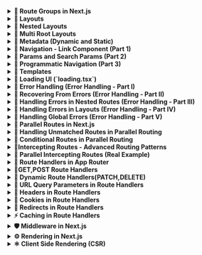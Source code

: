 <details>
<summary><strong>📁 Route Groups in Next.js</strong></summary>

## ✅ What are Route Groups?

Route Groups in Next.js help **organize your routes and files logically** without affecting the actual **URL structure** of your app. This feature is available in the App Router (from Next.js 13+).

---

## 🧠 Why Use Route Groups?

When building features like authentication (`register`, `login`, `forgot-password`), it's a good idea to group them under a logical folder like `auth`. But if you do this directly, it affects the URL like so:

```txt
/auth/register
/auth/login
/auth/forgot-password
```

However, if you want the URLs to be clean like this:

```txt
/register
/login
/forgot-password
```

...but still want to organize files under auth, you can use Route Groups.

```bash
app/
├── (auth)/
│   ├── register/
│   │   └── page.tsx
│   ├── login/
│   │   └── page.tsx
│   └── forgot-password/
│       └── page.tsx

```

✅ Note: Wrapping the folder name with parentheses (auth) tells Next.js to use it only for organization and not include it in the route path.

</details>

<details>
<summary><strong>📁 Layouts</strong></summary>

## ✅ What are Layouts?

A layout is a **UI that is shared between multiple pages in your application**, creating a consistent structure across the entire application.

---

## 🛠️ How to Create Layouts?

- Default export a React component from a `layout.js` or `layout.tsx` file.
- That component will take a `children` prop, which Next.js will populate with your page content.
- Next.js provides one root layout by default in `app/layout.tsx`.

```tsx
// Example layout.tsx
export default function Layout({ children }: { children: React.ReactNode }) {
  return (
    <div>
      <Header />
      <main>{children}</main>
      <Footer />
    </div>
  );
}
```

![How Layouts Work](./hello-world/public/png/Layouts/HowLayoutsWork.png)

</details>

<details>
<summary><strong>📁 Nested Layouts</strong></summary>

## ✅ What are Nested Layouts?

- Layouts can be nested.
- Eg: If you want a special layout for products details folder we can do that by adding a **layout.tsx/jsx** inside products details folder.
- NextJs app router supports nested layouts letting you customize different parts of your app exactly how you want to

![How Nested Layouts Work 1](./hello-world/public/png/Layouts/HowNestedLayoutWork.png)

![How Nested Layouts Work 2](./hello-world/public/png/Layouts/HowNestedLayoutWork2.png)

</details>

<details>
<summary><strong>📁 Multi Root Layouts</strong></summary>

## 🎯 Scenario

Imagine you're building an application with the following pages:

- `/revenue`
- `/customers`
- `/login`
- `/register`

You want:

- `Revenue` & `Customers` to use a **full layout** with a **Header** and **Footer**.
- `Login` & `Register` to use a **minimal layout** (without header/footer).

---

## ❌ The Problem

If you define `Header` and `Footer` inside the default `app/layout.tsx`, it will be applied to **all pages**, including login and register—which you don't want.

---

## ✅ The Solution — Multi Root Layouts

Using **Route Groups** and **multiple layout.tsx files**, you can apply different root layouts to different sections of your app.

### 🧠 What Are Route Groups?

- Help organize project structure **without affecting the URL**.
- Allow you to apply layouts **selectively** to specific parts of the app.

---

## 🛠️ Steps to Implement

1. Inside the `app/` directory, create two **route groups**:

```
app/
├── (marketing)/
│ ├── layout.tsx ⬅️ Full layout (Header + Footer)
│ ├── page.tsx ⬅️ Root page (if needed)
│ ├── revenue/
│ │ └── page.tsx
│ └── customers/
│ └── page.tsx

├── (auth)/
│ ├── layout.tsx ⬅️ Minimal layout (no Header/Footer)
│ ├── login/
│ │ └── page.tsx
│ └── register/
│ └── page.tsx
```

> 📝 Parentheses around folder names like `(marketing)` or `(auth)` make them **invisible in the URL path**, but still let you organize and apply layouts.

---

## 🖼️ Folder Structure Visual

![Multiple Root Layouts Folder Structure](./png/MultiRootLayoutFs.png)

> ✅ Make sure the image is located at `public/png/MultiRootLayoutFs.png`

---

## 🔚 Result

- `/revenue` and `/customers` will use the **marketing layout** (with header and footer).
- `/login` and `/register` will use the **auth layout** (minimal).

This approach keeps your application modular, scalable, and cleanly separated by purpose.

</details>

<details>
<summary><strong>📁 Metadata (Dynamic and Static)</strong></summary>

## 📘 Overview

Next.js allows you to define both **static** and **dynamic metadata** for SEO and page titles. This metadata can be defined per route, and behaves differently depending on whether your route is a server component or a client component.

---

## ⚡ Dynamic Metadata

Dynamic metadata is useful when the metadata depends on:

- Route parameters
- External data (e.g., from an API)
- Parent segment metadata

You define dynamic metadata by **exporting a `generateMetadata()` function** from `page.tsx` or `layout.tsx`.

### 📄 Example: Dynamic Metadata in `[productId]/page.tsx`

```tsx
/**
 * @param param0
 * Receives param Props
 * @returns
 * Returns a Promise of type Metadata
 */
export const generateMetadata = async ({ params }: Props): Promise<Metadata> => {
  const id = params.productId;
  return {
    title: id,
  };
};
```

> ⚠️ You cannot use both a metadata object and a generateMetadata function in the same route segment — it's one or the other.

## 🚫 Limitation

Dynamic metadata will not work inside components marked with "use client" directive.

> Metadata cannot be generated inside a Client Components
> ![UseClient Error example](hello-world\public\png\Metadata\useClientError.png)

## ✅ Solution

- Keep all metadata logic inside Server Components. If a page includes both server-rendered content and client-side logic:

- Split out the client-side logic into a separate component.

- Move the "use client" code into a subcomponent like ClientCounter.tsx.

- Keep page.tsx as a server component to handle metadata.

```
app/
└── counter/
    ├── page.tsx         # Server component with metadata
    └── ClientCounter.tsx  # Client-side logic (with "use client")
```

## 🏷️ Title Metadata Options

You can define title as:

A simple string

Or an object for more control

When using the object form, you can use:

1. default — fallback title for child routes that don't define their own

2. template — define title patterns (useful for consistent suffixes/prefixes)

3. absolute — override all patterns set by parent segments

```
export const metadata: Metadata = {
  title: {
    template: "%s | MySite",
    default: "Welcome to MySite",
    absolute: "Standalone Page Title" ## Can be used in       individual page.tsx
  }
}
```

> 📝 Use absolute to break out of the inherited title formatting defined in parent layouts.

</details>

<details>
<summary><strong>📁 Navigation - Link Component (Part 1)</strong></summary>

## 🚀 Client-Side Navigation in Next.js

In Next.js, client-side navigation is handled using the built-in **`Link`** component. This improves performance by avoiding full page reloads and keeping transitions smooth.

---

## 🧭 What is the `<Link>` Component?

- The `<Link>` component is provided by **Next.js** for client-side routing.
- It wraps around an `<a>` tag under the hood and is the **primary way to navigate** between routes in a Next.js app.

---

## ✨ Features

- **Fast navigation** without reloading the page
- Can **prefetch pages** in the background
- Accepts a `replace` prop to **replace** the current history entry instead of pushing a new one

---

## 🧩 How to Use

```tsx
import Link from "next/link";

export default function Home() {
  return (
    <nav>
      <Link href="/about">About</Link>
      <Link href="/contact" replace>
        Contact
      </Link> {/* replaces current history */}
    </nav>
  );
}
```

## 🎨 Active Link Styling

To style the active link, you can use the usePathname() hook provided by next/navigation:

```tsx
"use client";

import Link from "next/link";
import { usePathname } from "next/navigation";

const NavLinks = () => {
  const pathname = usePathname();

  return (
    <nav>
      <Link href="/dashboard" className={pathname === "/dashboard" ? "text-blue-500 font-bold" : ""}>
        Dashboard
      </Link>
      <Link href="/profile" className={pathname === "/profile" ? "text-blue-500 font-bold" : ""}>
        Profile
      </Link>
    </nav>
  );
};

export default NavLinks;
```

> 💡 This helps apply active styles based on the current route.

## 📚 Summary

- Use Link from next/link for all internal navigation

- Use replace when you want to avoid adding to browser history

- Use usePathname() to highlight the currently active link

## ✅ Usage Instructions:

- You can copy-paste this into your README.md.

- The use client directive is required in the file where usePathname() is used.

- Styling can be adapted to match your CSS framework (Tailwind, CSS modules, etc.).
</details>
<details>
<summary><strong>📁 Params and Search Params (Part 2)</strong></summary>

## 🔍 What Are `params` and `searchParams`?

Given a URL, Next.js gives us access to:

- **`params`** → dynamic segments in the route (e.g. `/product/[id]`)
- **`searchParams`** → query strings in the URL (e.g. `/product?id=123&page=2`)

---

## 📂 In Server Components

You can directly access both `params` and `searchParams` in **server components** (like `page.tsx`) using `async`/`await`.

### ✅ Example: In `page.tsx`

```tsx
export default async function Page({ params, searchParams }: { params: any; searchParams: any }) {
  const id = params.id;
  const page = searchParams.page;

  return (
    <div>
      Product ID: {id} - Page: {page}
    </div>
  );
}
```

> ✅ Server components support async/await — you can use both params and searchParams directly.

## ⚛️ In Client Components

Client components do not support async/await at the component level, so you need to use React hooks like:

- useParams() – from custom or third-party hooks

- useSearchParams() – from next/navigation

### ⚠️ Hook-based access in "use client" components

```tsx
"use client";

import { useParams, useSearchParams } from "next/navigation";

export default function ClientComponent() {
  const params = useParams();
  const searchParams = useSearchParams();
  const id = params.id;
  const page = searchParams.get("page");

  return (
    <div>
      Product ID: {id} - Page: {page}
    </div>
  );
}
```

### ⚠️ Layout Limitation: No searchParams in layout.tsx

> ❗ layout.tsx files have access to params, but not to searchParams.

❗ Why?

1. Layouts are structural and static
   Layouts are meant for shared UI like headers, sidebars, footers — not dynamic data. They are rendered once and cached, so Next.js avoids passing volatile data like query strings to them.

2. **searchParams** are request-based, not route-based

   - **params** come from route segments like [id]

   - **searchParams** come from the URL query string like ?page=2

   - Since layouts don’t re-render on query changes, they can’t reliably access searchParams.

3. Performance & caching reasons

   - Layouts are heavily cached for speed.

   - Allowing searchParams would break reusability and caching optimizations.

</details>

<details>
<summary><strong>📁 Programmatic Navigation (Part 3)</strong></summary>

## 🔁 What is Programmatic Navigation?

Programmatic navigation is when you navigate to a different route **based on logic or user actions**, rather than a static `<Link>` component.

Next.js supports this in both:

- **Client Components** — via `useRouter().push()`
- **Server Components** — via `redirect()` or `notFound()`

---

## ⚛️ Client-Side Navigation (`router.push()`)

Use the `useRouter()` hook from `next/router` to navigate programmatically on the client.

### ✅ Example: Order Button with Navigation

```tsx
"use client";

import { useRouter } from "next/router";

const OrderProduct = () => {
  const router = useRouter();

  const handleClick = () => {
    console.log("Placing the order");
    router.push("/"); // navigates to home
  };

  return (
    <>
      <h1>Order Product</h1>
      <button onClick={handleClick}>Place Order</button>
    </>
  );
};

export default OrderProduct;
```

> 🔁 router.push("/path") works like a <Link> — it adds a new entry to the browser history.

## 🧠 Server-Side Navigation (redirect() and notFound())

In server components, you can't use router.push(). Instead, use:

redirect("/path") — to programmatically redirect

notFound() — to throw a 404

These come from next/navigation.

### ✅ Example: Redirecting from Dynamic Route

```tsx
import { redirect, notFound } from "next/navigation";

const ProductReviewId = async ({ params }: { params: Promise<{ productId: string; reviewId: string }> }) => {
  const { productId, reviewId } = await params;

  if (parseInt(reviewId) > 1000) {
    // notFound(); // throw 404
    redirect("/products"); // redirect to products page
  }

  return (
    <div>
      Review for {productId} with review {reviewId}
    </div>
  );
};

export default ProductReviewId;
```

> 🚨 These only work in server components — don’t use them in components marked with "use client".

## 📚 Summary

### 🧭 Feature Support: Client vs Server Component

| Feature         | Client Component (`"use client"`) | Server Component |
| --------------- | --------------------------------- | ---------------- |
| `router.push()` | ✅ Yes                            | ❌ No            |
| `redirect()`    | ❌ No                             | ✅ Yes           |
| `notFound()`    | ❌ No                             | ✅ Yes           |

## ✅ When to Use What

- Use router.push() for buttons, user actions, and dynamic client-side flows

- Use redirect() when access control or conditions must be handled during render

- Use notFound() for conditionally throwing a 404 in server logic

</details>

<details>
<summary><strong>📁 Templates</strong></summary>

## 🧩 What Are Templates in Next.js?

Templates in Next.js are similar to layouts, but with a **key difference** — they **remount** on navigation, giving you a fresh state and re-rendered DOM for every page.

---

## 🧠 Why Use Templates?

Let’s consider a scenario in your `(auth)` route group:

📁 `hello-world/src/app/(auth)/layout.tsx`

```tsx
"use client";

import Link from "next/link";
import { usePathname } from "next/navigation";
import { useState } from "react";

const navLinks = [
  { name: "Register", href: "/register" },
  { name: "Login", href: "/login" },
  { name: "Forgot Password", href: "/forgot-password" },
];

export default function AuthLayout({ children }: { children: React.ReactNode }) {
  const [input, setInput] = useState("");
  const pathName = usePathname();

  return (
    <div>
      <div>
        <input value={input} onChange={(e) => setInput(e.target.value)} />
      </div>
      {navLinks.map((link) => {
        const isActive = pathName === link.href || (pathName.startsWith(link.href) && link.href !== "/");
        return (
          <Link key={link.href} href={link.href} className={isActive ? "font-bold mr-4" : "text-red-500 mr-4"}>
            {link.name}
          </Link>
        );
      })}
      {children}
    </div>
  );
}
```

## 🧪 Scenario

When you enter something into the input box and navigate from **/register** to **/login**, the input retains its value.

> This is because layouts do not re-render or remount on navigation — only the page component inside them changes.

## 🔁 When You Need a Fresh Instance

If you want to reset the input or remount the shared UI, a layout.tsx won’t help.
This is where templates come in.

# 📄 What Are Templates?

Templates are like layouts but remount on each route navigation.

Every route sharing a template gets a fresh start:

- 🧼 DOM is recreated

- 💥 State is cleared

- 🔁 Effects are re-run (useEffects)

### How to Use

To use a template:

1. Replace `layout.tsx` with `template.tsx`

2. Export a component that accepts children prop

```tsx
export default function Template({ children }: { children: React.ReactNode }) {
  return (
    <div>
      <h1>Shared Auth Template</h1>
      {children}
    </div>
  );
}
```

> ✅ Now when you navigate between /register, /login, etc., your template (and its input state) resets each time.

## 🧩 Can You Use Layouts and Templates Together?

Yes! Layouts and templates can be used together.
Here's how it works:

1. The `layout.tsx` renders once

2. The `template.tsx` renders on every route change

3. The layout wraps the template, and the template wraps the page

### 🖼 Visual Explanation

📷 Layouts + Templates — structure:

> Note : You can actually use layout.tsx and template.tsx files together.

![How Templates with Layouts Work](./hello-world/public/png/Templates/Layouts&Templates.png)

> In this case the layout renders first and it's children are replacedby template components ouput.(Picture below)

![How Templates with Layouts Work](./hello-world/public/png/Templates/Layouts&Templates2.png)

| Feature                 | Layouts              | Templates               |
| ----------------------- | -------------------- | ----------------------- |
| Rerender on navigation  | ❌ No                | ✅ Yes                  |
| Retains component state | ✅ Yes               | ❌ No (fresh start)     |
| Best used for           | Persistent shared UI | Shared UI needing reset |
| Caching behavior        | Aggressively cached  | Remounted fresh         |

> 💡 Use layouts for structural components like headers/footers.
> Use templates when you need per-page state reset with shared structure.

</details>

<details>
<summary><strong>📁 Loading UI (`loading.tsx`)</strong></summary>

## ⏳ What is `loading.tsx`?

Next.js provides a special file called **`loading.tsx`** to create **loading states** while a route segment is being fetched or rendered.

---

## 🧠 How It Works

- When navigating between routes, if a page or component takes time to load (due to fetching data or rendering server components), Next.js automatically shows `loading.tsx`.
- The file is colocated next to the `page.tsx` for the route.
- **Next.js automatically wraps your `page.tsx` and its children in a React Suspense boundary.**

---

## 🧩 File Placement

To use it, simply create a `loading.tsx` inside any route segment folder (like `/dashboard`, `/products`, etc.):

```bash
app/
└── dashboard/
    ├── page.tsx
    └── loading.tsx


```

## ✅ Example: loading.tsx

```tsx
export default function Loading() {
  return <p>Loading dashboard...</p>;
}
```

> This UI will appear automatically while the dashboard route is loading.

### 🎯 Benefits

- Provides better UX during route transitions

- Works seamlessly with server components and streaming

- Improves perceived performance of your app

| Feature                  | Supported |
| ------------------------ | --------- |
| Route-specific loading   | ✅ Yes    |
| Auto-wrapped in Suspense | ✅ Yes    |
| Supports nested routes   | ✅ Yes    |

> 💡 You can create loading.tsx at any route level to handle nested loading states.

</details>

<details>
<summary><strong>📁 Error Handling (Error Handling - Part I)</strong></summary>

## ❌ What is `error.tsx`?

Next.js allows you to define a special **`error.tsx`** file to handle unexpected errors that occur during rendering, data fetching, or inside components.

> It provides a **custom UI** for errors specific to a route segment.

---

## 🧠 How It Works

- Automatically wraps route segments and their nested children in a **React Error Boundary**
- If an error is thrown, it **only affects the segment** with the error — not the entire app
- Keeps the rest of the app functional
- Allows you to **recover from the error** without full page reload

---

## ⚛️ Important Notes

- `error.tsx` must be a **Client Component**
- Add `"use client"` at the top of the file
- It should include a `reset` function to allow retry behavior

---

## ✅ Example: `error.tsx`

```tsx
"use client";

import { useEffect } from "react";

export default function Error({ error, reset }: { error: Error; reset: () => void }) {
  useEffect(() => {
    console.error("Error caught in error.tsx:", error);
  }, [error]);

  return (
    <div>
      <h2>Something went wrong!</h2>
      <button onClick={() => reset()}>Try Again</button>
    </div>
  );
}
```

## 📁 Folder Structure

```bash
app/
└── [reviewId]/
    ├── page.tsx
    ├── error.tsx
```

> The error.tsx here will only handle errors in the /reviewId segment.

# 🖼️ Component Hierarchy Visual

![Error Handling in Component](./hello-world\public\png\ErrorHandling\ComponentHierarchy.png)

| Feature                    | Supported |
| -------------------------- | --------- |
| Per-route error boundaries | ✅ Yes    |
| Isolates segment errors    | ✅ Yes    |
| Recovery using `reset()`   | ✅ Yes    |
| Must be a client component | ✅ Yes    |
| Works with nested routing  | ✅ Yes    |

> 💡 For global error handling, use app/global-error.tsx (optional fallback for unhandled cases).

</details>

<details>
<summary><strong>📁 Recovering From Errors (Error Handling - Part II)</strong></summary>

## 🔁 Recovering from Errors in `error.tsx`

Next.js error boundaries (`error.tsx`) provide a powerful way to **gracefully handle rendering errors** in route segments.  
One useful prop passed to this component is the **`reset()`** function.

---

## 🧪 Basic Recovery with `reset()`

```tsx
"use client";

const ErrorBoundary = ({ error, reset }: { error: Error; reset: () => void }) => {
  return (
    <div>
      <p>{error.message}</p>
      <button onClick={() => reset()}>Try again</button>
    </div>
  );
};

export default ErrorBoundary;
```

- The reset() function allows the component tree to re-render and re-attempt the logic that previously failed.

- However, if the error is on the server, clicking "Try Again" will keep showing the same error.

## 🧠 Why Doesn't reset() Always Work?

- `reset()` works only for client-side errors or transient UI glitches.

- For server-side rendering errors, the component still fails unless we refresh the route or reload the server-side context.

```tsx
"use client";

import { useRouter } from "next/navigation";
import { startTransition } from "react";

const ErrorBoundary = ({ error, reset }: { error: Error; reset: () => void }) => {
  const router = useRouter();

  const reload = () => {
    startTransition(() => {
      router.refresh(); // revalidate the server component
      reset(); // re-attempt rendering
    });
  };

  return (
    <div>
      <p>{error.message}</p>
      <button onClick={reload}>Try again</button>
    </div>
  );
};

export default ErrorBoundary;
```

### ✅ Why Use startTransition()?

- Defers the route refresh until the next render phase

- Ensures smoother experience while React handles any pending state updates

- Prevents UI from freezing or glitching during retries

| Technique           | Works For          | What It Does                           |
| ------------------- | ------------------ | -------------------------------------- |
| `reset()`           | Client-only errors | Re-renders component tree              |
| `router.refresh()`  | Server errors      | Refetches and revalidates server logic |
| `startTransition()` | UI performance     | Defers updates for smoother retry UX   |

> 💡 For full error resilience, combine both reset() and router.refresh() inside a transition.

</details>

<details>
<summary><strong>📁 Handling Errors in Nested Routes (Error Handling - Part III)</strong></summary>

## 🧱 How Do Nested Error Boundaries Work?

When an error occurs in a route segment, **Next.js will bubble the error up** to the **nearest `error.tsx` file** in the route hierarchy — just like how React error boundaries work.

---

## 🔍 Key Concepts

- An `error.tsx` handles errors **for its own folder AND all nested child segments**.
- Errors "bubble up" to the nearest available `error.tsx` file.
- This allows you to **control the scope of error handling** by placing `error.tsx` files at different folder levels.

---

## 📁 Example Scenario

Assume we have the following structure:

```bash
app/
└── products/
    ├── page.tsx
    ├── error.tsx        ← catches errors in all nested segments
    └── [productId]/
        ├── page.tsx
        └── reviewId/
            ├── page.tsx
            └── error.tsx (optional override)
```

## Case 1: error.tsx inside reviewId/

Catches errors only in the reviewId segment.

Other parts of products remain unaffected.

## Case 2: error.tsx moved to products/

Now handles errors for:

`/products`

`/products/[productId]`

`/products/[productId]/reviewId`

Any error from children bubbles up to this `error.tsx`.

## Why Does Placement Matter?

"Where you place your error.tsx determines how localized or global your error handling is."

| Location              | Error Scope                                    |
| --------------------- | ---------------------------------------------- |
| `reviewId/error.tsx`  | Only errors inside `reviewId/`                 |
| `productId/error.tsx` | Catches errors in productId and its children   |
| `products/error.tsx`  | Handles errors across the entire products tree |

### ✅ Best Practices

- Use deep-level error.tsx when you want granular, component-specific fallback UIs

- Use higher-level error.tsx when you want centralized error handling (e.g., show a full-page error for product-related failures)

- You can combine both! A deep-level error.tsx will override the parent's behavior.
</details>
<details><summary><strong>
📁 Handling Errors in Layouts (Error Handling - Part IV)</strong></summary>

The error boundary wont catch errors thrown in `layout.tsx` within the same segement because of how component hierarchy works.

The layout actually sits above the error boundary in a component tree

![Error Handling in Layout](./hello-world\public\png\ErrorHandling\ComponentHierarchy.png)

</details>

<details>
<summary><strong>📁 Handling Global Errors (Error Handling - Part V)</strong></summary>

## 🌐 What is `global-error.tsx`?

Next.js provides a **special file** named `global-error.tsx` to catch **top-level application errors** — it's the **last line of defense** when everything else fails.

Place this file in your app root:

```bash
app/
└── global-error.tsx
```

| Property        | Behavior                                        |
| --------------- | ----------------------------------------------- |
| Location        | Root `app/` directory                           |
| Scope           | Catches uncaught top-level errors               |
| Works in        | ✅ Production only (`next build && next start`) |
| Dev behavior    | ❌ Shows Next.js overlay error instead          |
| HTML structure  | ✅ Requires its own `<html>` and `<body>` tags  |
| Replaces layout | ✅ Fully replaces the root layout               |

## ⚛️ Why Include `<html>` and `<body>`?

When `global-error.tsx` is triggered, it completely replaces the layout, not just the page content. So:

You must return a full HTML document

Include `<html>` and `<body>` tags (like in `layout.tsx`)

## ✅ Example: `global-error.tsx`

```tsx
"use client"; // Error boundaries must be Client Components

import "./globals.css";

export default function GlobalError() {
  return (
    <html lang="en">
      <body>
        <div className="flex flex-col items-center justify-center min-h-screen">
          <h2 className="text-2xl font-bold mb-4">Something went wrong!</h2>
          <button
            onClick={() => {
              // refresh the page
              window.location.reload();
            }}
            className="bg-blue-500 hover:bg-blue-700 text-white font-bold py-2 px-4 rounded"
          >
            Refresh
          </button>
        </div>
      </body>
    </html>
  );
}
```

> 🔁 reset() can attempt to recover the app state — though often not useful at global level.

## 🛠 Dev Mode Behavior

In development mode, you’ll still see the Next.js error overlay instead of your global-error.tsx file.

This is intentional to help developers debug errors faster during development.

| Feature                    | Supported |
| -------------------------- | --------- |
| Handles top-level crashes  | ✅ Yes    |
| Requires HTML/Body tags    | ✅ Yes    |
| Renders in production only | ✅ Yes    |
| Replaces root layout       | ✅ Yes    |

> 💡 global-error.tsx ensures your app fails gracefully in production when all other boundaries are bypassed.

</details>

<details>
<summary><strong>📁 Parallel Routes in Next.js</strong></summary>

## 🔄 What Are Parallel Routes?

**Parallel routes** let you render **multiple pages simultaneously** within the same layout.  
They are especially useful for **dashboards** or **multi-pane UIs**, where different sections need to be independently rendered.

---

## 🧠 Concept: Slots

Parallel routes are powered by a feature called **`slots`**.

- A **slot** is a route segment prefixed with `@`
- Each slot becomes a **prop** in the corresponding `layout.tsx` file
- They help modularize complex layouts without affecting the URL

---

## 📁 Scenario: Complex Dashboard

Imagine you're building a dashboard that displays:

1. 📊 User Analytics
2. 💰 Revenue Metrics
3. 🔔 Notifications

With **parallel routing**, you can create:

```bash
app/
└── dashboard/
    ├── layout.tsx
    ├── @user/          ← Slot for analytics
    ├── @revenue/       ← Slot for revenue
    └── @notifications/ ← Slot for notifications
```

> Each @slot will render in a different region of the layout.tsx using props like user, revenue, notifications.

### Folder Structure

![Complex dashboard folder with slots](./hello-world\public\png\ParallelRoutes\Slots.png)

### 💡 Key Notes

- Slots are not part of the URL

- The default children prop is also a slot (but doesn't need its own folder)

- Slots make layouts modular and composable

## ✨ Benefits of Parallel Routes

| Feature                    | Benefit                                               |
| -------------------------- | ----------------------------------------------------- |
| Modular Layout             | Separate concerns into dedicated route segments       |
| Independent Route Handling | Each slot can have its own `loading.tsx`, `error.tsx` |
| Better Performance         | Lazy loading of sections based on user interaction    |
| Sub-navigation Support     | Each slot can have its own navigation and UI state    |

## 🧩 Independent Route Handling

Each slot can define:

- `loading.tsx` for loading states

- `error.tsx` for error boundaries

This gives fine-grained control over how each section behaves.

> Each slot in layout can handle it's own loading and error states
> This granular control is particularly useful in scenarios where different sections of the page load at varying speeds or encounter unique errors

### 📷 Example: Separate loading/error handling for slots

![Independent Route Handling](./hello-world\public\png\ParallelRoutes\IndependentRouteHandling.png)

## 🔀 Sub-navigation Support

Each slot can behave like a mini-app:

- Have its own routes

- Handle navigation, state, filters independently

- No interference between slots

### 📷 Example: Sub-navigation in slots

![Sub Navigation](./hello-world\public\png\ParallelRoutes\SubNavigation.png)

## Summary

| Concept          | Description                                   |
| ---------------- | --------------------------------------------- |
| Slot (`@name`)   | Custom segment rendered as a layout prop      |
| Parallel Routing | Render multiple routes inside the same layout |
| URL Structure    | Unaffected (slots are invisible in URLs)      |
| Use Case         | Dashboards, split views, complex admin panels |

> 💡 Parallel routing + slots = super flexible and performant UI composition in Next.js.

</details>

<details>
<summary><strong>📁 Handling Unmatched Routes in Parallel Routing</strong></summary>

## 🚧 What Are Unmatched Slots?

In a parallel routing setup (using `@slots`), each slot renders content **based on the current URL**. But when a slot **doesn’t match** the URL, it becomes an **unmatched slot**.

---

## 📁 Scenario: Complex Dashboard with 4 Slots

Let's say we have a parallel layout at `/complex-dashboard` with these slots:

- `@children` → Main view
- `@users` → User Analytics
- `@revenue` → Revenue Metrics
- `@notifications` → Notifications

```bash
app/
└── complex-dashboard/
    ├── layout.tsx
    ├── @users/
    ├── @revenue/
    ├── @notifications/
    └── page.tsx (children slot)
```

## 🧭 Route Behavior

### ✅ Navigating to /complex-dashboard

All slots are matched and display:

- Main view (children)

- Users panel

- Revenue panel

- Notifications panel

## ❗ Navigating to /complex-dashboard/archived

Suppose only the @notifications slot has content for /archived. The others (@users, @revenue, children) are now unmatched.

| Action            | Behavior                                                                  |
| ----------------- | ------------------------------------------------------------------------- |
| Client navigation | ✅ Next.js **keeps showing** previously loaded content in unmatched slots |
| Hard refresh (F5) | ❌ Unmatched slots will **look for `default.tsx`** as fallback            |
| No default.tsx    | 🚫 Next.js throws a **404 error**                                         |

## 🧩 Solution: default.tsx for Unmatched Slots

To handle unmatched slots gracefully, add a `default.tsx` file inside any `@slot`

```tsx
app/
└── complex-dashboard/
    └── @users/
        ├── default.tsx
```

### Example: `@users/default.tsx`

```tsx
export default function DefaultUsersView() {
  return <p>No user data to display for this route.</p>;
}
```

- This renders as a fallback when the slot doesn't match the current URL

- It avoids unexpected 404s and improves UX

## ✅ Summary

| Behavior                       | Description                                                        |
| ------------------------------ | ------------------------------------------------------------------ |
| Unmatched slots on navigation  | Keep showing previously rendered content (good for UX)             |
| Unmatched slots on page reload | Look for `default.tsx` in each slot                                |
| No `default.tsx` present       | Results in a 404 error for that slot                               |
| Purpose of `default.tsx`       | Acts as a **graceful fallback** UI when no route matches in a slot |

> 💡 Use `default.tsx` in each slot to ensure consistent rendering and prevent 404s on deep URLs or refresh.

</details>

<details>
<summary><strong>📁 Conditional Routes in Parallel Routing</strong></summary>
Imagine you want to show different content based on whether a user is logged in or not

You might want to display a dashboard for authenticated users but show a login page for those who aren't

Conditional Routes allows us to achieve this while maintaining completely seperate code on the same URL

</details>

<details>
<summary><strong>📁Intercepting Routes - Advanced Routing Patterns</strong></summary>

## 1️⃣ Parallel Routes (Recap)

Parallel routes allow multiple pages to render **simultaneously** inside the same layout using `@slot` segments.

- Modular layout design
- Independent error/loading states
- Sub-navigation per section

📚 Refer to the **Parallel Routes** section above for full details.

---

## 2️⃣ Intercepting Routes

Intercepting Routes let you **load content from another part of the app** **within the current layout** — instead of navigating away. This is extremely useful when showing **modals**, **drawers**, or **in-place previews**.

---

## 💡 Real-World Examples

### 🪪 Modal Login Page

Traditionally, clicking a "Login" button takes you to `/login`. With intercepting routes, you can:

- Update the URL to `/login`
- Show a login **modal overlay**
- Stay in the current layout visually

📷 Example:

![Example with login feature](./hello-world/public/png/InterceptingRoutes/examplelogin.png)

---

### 🖼️ Photo Gallery Modal

- View enlarged photo in a modal without leaving the current gallery grid
- Updates URL to `/photos/123`
- Keeps the gallery UI in place

📷 Example:

![Example with photo gallery feature](./hello-world/public/png/InterceptingRoutes/example2photogallery.png)

---

## 🛠️ How Intercepting Routes Work

### 🧭 Two Key Concepts:

1. **Source folder** – where you navigate _from_ (ex: `f1`)
2. **Target folder** – the original destination (ex: `f2`)

Let’s say you have this folder structure:

```bash
app/
└── f1/
    ├── page.tsx        ← source route
    ├── (.)f2/          ← intercepting route (targets f2)
    │   └── page.tsx    ← renders f2 inside f1 layout
└── f2/
    └── page.tsx        ← target route

```

> When navigating from f1 to f2, the app intercepts and loads f2's content within the f1 layout instead of a full-page transition.

## 🔢 Naming Conventions for Intercepting Routes

| Prefix     | Meaning                                         | Use Case                           |
| ---------- | ----------------------------------------------- | ---------------------------------- |
| `(.)`      | Intercept a route at the **same level**         | `f1/(.)f2` to intercept `f2`       |
| `(..)`     | Intercept a route **one level above**           | Nested segments                    |
| `(..)(..)` | Intercept **two levels above**                  | Deep nested routing                |
| `(...)`    | Intercept route from the **root app directory** | Full application-wide interception |

> 💡 Use these folder names inside your source segment to pull in and intercept content from elsewhere.

## ✅ Benefits

- Keep users in the same layout/context

- Show modals, previews, side panels without full page navigation

- Update URL without breaking flow

- Granular control over user experience and state

## 📌 Summary

| Feature             | Benefit                                                |
| ------------------- | ------------------------------------------------------ |
| Parallel Routes     | Render multiple views simultaneously via `@slots`      |
| Intercepting Routes | Pull content from other routes without navigating away |
| Uses Layout?        | ✅ Yes                                                 |
| Real Use Cases      | Login modals, photo viewers, chat overlays             |

> ⚠️ Intercepting routes only control presentation, not route logic. Use wisely to balance performance and UX.

</details>

<details>
<summary><strong>📁 Parallel Intercepting Routes (Real Example)</strong></summary>

## 🧭 What Are Intercepting Routes?

Intercepting routes in Next.js 15 let you render a different route **inside a parallel slot**, without fully navigating away from the current page.

Use case: Open content like a **modal**, **drawer**, or **side overlay** while maintaining the context of the current route.

---

## 📸 Example: Photo Feed with Modal Preview

### Folder Structure:

```bash
photo-feed/
├── [id]/page.tsx                → Full-page photo view (direct navigation)
├── @modal/
│   └── (.)[id]/page.tsx         → Intercepts photo view and renders as modal
│   └── (.)[id]/default.tsx      → Optional fallback for unmatched state
├── photos/
│   ├── 1.jpg
│   ├── 2.jpg
│   └── ...
├── layout.tsx                   → Layout file for modal + feed
├── page.tsx                     → Main photo feed
├── styles.css
└── wonders.ts
```

### Behavior:

`/photo-feed` shows a list of images.

- Clicking an image routes to `/photo-feed/[id]`, but instead of full navigation:

- It’s intercepted by `@modal/(.)[id]/page.tsx`

- Renders in a modal over the feed.

- On reload or direct navigation to `/photo-feed/5`, full page renders via `[id]/page.tsx`.

## 🧠 How Does It Work?

- The folder `(.)[id]` tells Next.js: “Intercept `/photo-feed/[id]` and render inside a slot.”

- The @modal slot allows that to appear in a parallel region of your UI layout.

### Sample Layout `(layout.tsx)`:

```tsx
export default function PhotoFeedLayout({ children, modal }: { children: React.ReactNode; modal: React.ReactNode }) {
  return (
    <div className="photo-feed-layout">
      <main>{children}</main>
      {modal && <div className="modal-container">{modal}</div>}
    </div>
  );
}
```

### Fallback for unmatched modal state:

If a user visits a URL that doesn't match the intercepted route, default.tsx renders as fallback:

```tsx
// @modal/(.)[id]/default.tsx
export default function DefaultModal() {
  return null; // or return <div>No photo selected</div>
}
```

## Summary

| Route                       | Renders                                    |
| --------------------------- | ------------------------------------------ |
| `/photo-feed`               | Photo grid feed                            |
| `/photo-feed/[id]`          | Full page photo view (via `[id]/page.tsx`) |
| Click photo (in-feed modal) | Intercepted view inside `@modal/(.)[id]`   |

> 💡 Use intercepting routes for seamless UI flows — modals, previews, overlays — without losing page context.

</details>

<details>
<summary><strong>📁 Route Handlers in App Router</strong></summary>

## 🌐 What Are Route Handlers?

**Route Handlers** allow you to define **custom request/response logic** in the App Router — similar to building API routes in Express.js or the older Page Router.

Unlike page routes (which return HTML), **route handlers let you return JSON, plain text, or any custom response**.

> 🔒 These run **only on the server**, keeping secrets like tokens and API keys safe.

---

## 🚀 Use Cases

- Build RESTful APIs (CRUD operations)
- Interact with databases
- Talk to third-party services
- Serve non-HTML responses (JSON, files, etc.)

---

## 📁 Folder & File Structure

Route handlers live in the `app` directory just like page routes.

**Basic Example:**

```bash
app/
└── hello/
    └── route.ts
```

`app/hello/route.ts`

```tsx
// Handle GET requests to /hello
export async function GET() {
  return new Response("Hello World!");
}
```

> When a GET request hits `/hello`, this function runs.

## Supported HTTP methods

| Method    | Supported? | Notes                     |
| --------- | ---------- | ------------------------- |
| `GET`     | ✅ Yes     | Fetch data or serve views |
| `POST`    | ✅ Yes     | Submit data               |
| `PUT`     | ✅ Yes     | Replace data              |
| `PATCH`   | ✅ Yes     | Partially update data     |
| `DELETE`  | ✅ Yes     | Remove resource           |
| `HEAD`    | ✅ Yes     | Header info only          |
| `OPTIONS` | ✅ Yes     | Preflight / method check  |
| Others    | ❌ No      | Returns 405 automatically |

# ⚠️ Handling Conflicts

You cannot have a page.tsx and route.ts in the same folder. This causes a conflict.

## Incorrect

```bash
app/
└── profile/
    ├── page.tsx
    └── route.ts  ← ❌ Conflict!
```

## ✅ Solution: Move to `api/` subfolder

```bash
app/
└── profile/
    ├── page.tsx
    └── api/
        └── route.ts
```

- Now, `/profile` renders a page.

- `/profile/api` handles custom requests.

## Summary

| Feature              | Description                                          |
| -------------------- | ---------------------------------------------------- |
| Server-only          | Sensitive logic stays secure                         |
| Full HTTP Support    | GET, POST, PUT, PATCH, DELETE, etc.                  |
| Modular structure    | Nestable like page routes                            |
| Replace Express APIs | Build REST APIs right inside the app                 |
| File location        | `app/your-path/route.ts`                             |
| No page conflict     | Use `/api` subfolders if you need page + route combo |

> 🧠 Route Handlers = Powerful server-side logic inside your frontend project.

</details>

<details>
<summary><strong>📁GET,POST Route Handlers</strong></summary>

### GET

create comments folder under which route.ts where

```tsx
import { comments } from "./data"; //dummy data

export async function GET() {
  return Response.json(comments);
}
```

now test the the end point GET localhost:3000/comments and you'll see comments as the repsonse

### POST

```tsx
export async function POST(request: Request) {
  const comment = await request.json();
  const newComment = {
    id: comments.length + 1,
    text: comment.text,
  };
  comments.push(newComment);
  return new Response(JSON.stringify(newComment), {
    headers: { "Content-Type": "application/json" },
    status: 201,
  });
}
```

</details>

<details>
<summary><strong>📁 Dynamic Route Handlers(PATCH,DELETE)</strong></summary>

## 🧭 What Are Dynamic Route Handlers?

Dynamic Route Handlers in Next.js work the same way as dynamic page routes (`[id]`) — but instead of rendering HTML, they respond to RESTful API requests like `GET`, `PATCH`, and `DELETE`.

---

## 🔗 Use Case: Comment API (`/comments/[id]`)

### 📁 Folder Structure

```bash
app/
└── comments/
    ├── data.ts                 # Sample comment data
    ├── route.ts                # Handle /comments route
    └── [id]/
        └── route.ts            # Handle /comments/:id route
```

### ✍️ Each Handler Receives

```ts
(request: Request, context: { params: Promise<{ id: string }> })
```

`request`: Standard Request object (like fetch)

`params`: Route parameters like { id } — must be awaited

## 🧪 `comments/[id]/route.ts` Example

```ts
import { comments } from "../data";

// GET a single comment by ID
export async function GET(_request: Request, { params }: { params: Promise<{ id: string }> }) {
  const { id } = await params;
  const comment = comments.find((comment) => comment.id === parseInt(id));
  return Response.json(comment);
}

// PATCH (edit) comment text
export async function PATCH(request: Request, { params }: { params: Promise<{ id: string }> }) {
  const { id } = await params;
  const { text } = await request.json();
  const index = comments.findIndex((comment) => comment.id === parseInt(id));
  comments[index].text = text;
  return Response.json(comments[index]);
}

// DELETE a comment by ID
export async function DELETE(_request: Request, { params }: { params: Promise<{ id: string }> }) {
  const { id } = await params;
  const index = comments.findIndex((comment) => comment.id === parseInt(id));
  const deletedComment = comments[index];
  comments.splice(index, 1);
  return Response.json(deletedComment);
}
```

## 🧠 Things to Remember

| Concept    | Notes                                                          |
| ---------- | -------------------------------------------------------------- |
| File Name  | Must be `route.ts` or `route.js` inside `[id]` folder          |
| Parameters | `params` must be awaited in App Router                         |
| Use case   | Ideal for RESTful endpoints (edit, delete, fetch by ID)        |
| Security   | Handlers run server-side only — no exposure of sensitive logic |

## ✅ Summary

| Method | Path            | Description                     |
| ------ | --------------- | ------------------------------- |
| GET    | `/comments/:id` | Get a comment by ID             |
| PATCH  | `/comments/:id` | Edit a comment (partial update) |
| DELETE | `/comments/:id` | Delete a comment by ID          |

> 🧠 Dynamic route handlers = scalable and RESTful server-side logic inside `app` directory.

</details>


<details>
<summary><strong>📁 URL Query Parameters in Route Handlers</strong></summary>

## 🔍 Accessing Query Parameters in Next.js (App Router)

When building **Route Handlers**, you can access query parameters using the `NextRequest` object.

> Next.js enhances the default `Request` object with additional capabilities via `NextRequest` (from `next/server`).

---

## 🧠 Example: Search Comments by Query

Let's say you want to filter comments based on a `?query=` string in the URL.

---

### 📁 Folder Structure

```bash
app/
└── comments/
    └── route.ts
```

## `route.ts` Example Using `NextRequest`
```tsx
import { NextRequest } from "next/server";
import { comments } from "./data";

export async function GET(request: NextRequest) {
  const searchParams = request.nextUrl.searchParams;
  const query = searchParams.get("query");

  const filteredComments = query
    ? comments.filter((comment) => comment.text.includes(query))
    : comments;

  return Response.json(filteredComments);
}
```

## Sample Request
```bash
GET /comments?query=great
```
### Response:
Returns all comments whose text includes `great`.

## Summary
| Feature                 | Details                             |
| ----------------------- | ----------------------------------- |
| Request type            | `NextRequest` from `next/server`    |
| Access query parameters | `request.nextUrl.searchParams`      |
| Works with              | GET, POST, etc. in route handlers   |
| Server-side only        | Yes (no exposure in client browser) |
>📘 This is especially useful for filtering, pagination, and search functionality on the server.

</details>

<details>
<summary><strong>📁 Headers in Route Handlers</strong></summary>

## 📡 What Are HTTP Headers?

Headers represent **metadata** for both the **request** and **response**. They're essential for security, content negotiation, and client-server communication.

---

### 🔁 Request Headers (from Client → Server)

| Header         | Purpose                                                                 |
|----------------|-------------------------------------------------------------------------|
| `User-Agent`   | Identifies client browser/device                                        |
| `Accept`       | Tells server what content types the client can handle                  |
| `Authorization`| Sends credentials or tokens to authenticate the client                 |

---

### 🔁 Response Headers (from Server → Client)

| Header         | Purpose                                                                 |
|----------------|-------------------------------------------------------------------------|
| `Content-Type` | Specifies data format returned (`text/html`, `application/json`, etc.) |

---

## 📁 Folder Structure

```bash
app/
└── profile/
    └── api/
        └── route.ts
```

## 🧪 Reading Headers in Next.js
<h1>Next.js (App Router) gives us two ways to read incoming request headers:</h1>

### 1️⃣ Via `request.headers`
```tsx
import { NextRequest } from "next/server";

export async function GET(request: NextRequest) {
  const reqHeaders = new Headers(request.headers);
  console.log(reqHeaders.get("Authorization"));
  return new Response("Profile API data");
}
```
### 2️⃣ Via headers() Helper (Read-Only)

```tsx
import { headers } from "next/headers";

export async function GET() {
  const headerList = headers(); // auto resolves
  console.log(headerList.get("Authorization"));
  return new Response("Profile API data");
}
```
>🔒 Note: Headers from headers() are read-only. You can't mutate them.

### 🧾 Setting Response Headers
To send custom headers back to the client, pass them into the Response constructor:

```tsx
export async function GET() {
  return new Response("Profile API data", {
    headers: {
      "Content-Type": "text/html",
      "X-Custom-Header": "MyHeaderValue",
    },
  });
}
```
>⚠️ If you don’t explicitly set the content-type, it defaults to `text/plain`.

## Summary
| Action                  | Method                            |
| ----------------------- | --------------------------------- |
| Read request headers    | `request.headers` or `headers()`  |
| Set response headers    | `new Response(body, { headers })` |
| Headers are server-only | Yes — secure from browser access  |
>📘 Headers power content negotiation, security, and behavior across HTTP. They're essential for advanced backend logic.
</details>

<details>
<summary><strong>🍪 Cookies in Route Handlers</strong></summary>

## 🍪 What Are Cookies?

Cookies are **small pieces of data** stored on the client-side and sent with every request to the same server.

They serve 3 main purposes:

- **Session Management**: user authentication, shopping carts, etc.
- **Personalization**: themes, language preferences, etc.
- **Tracking**: user behavior analytics, clickstreams, etc.

---

## 🧪 Setting Cookies in Route Handlers

You can set cookies by returning a `Response` with a `Set-Cookie` header:

```tsx
export async function GET() {
  return new Response("<h1>Profile API data</h1>", {
    headers: {
      "Content-Type": "text/html",
      "Set-Cookie": "theme=dark",
    },
  });
}
```
>⚠️ This sets the cookie theme=dark in the browser.

# 📖 Reading Cookies
## You have two ways to access cookies in App Router:
### 1️⃣ From `request.cookies` (Request Parameter)
```tsx
import { NextRequest } from "next/server";

export async function GET(request: NextRequest) {
  const theme = request.cookies.get("theme");
  console.log(theme); // { name: 'theme', value: 'dark' }
  return new Response("Cookie read successfully");
}
```

### 2️⃣ Using `cookies()` Helper Function

```tsx
import { cookies } from "next/headers";

export async function GET() {
  const cookieStore = cookies();

  // Set a new cookie
  cookieStore.set("resultsPerPage", "20");

  // Read an existing cookie
  const cookie = cookieStore.get("resultsPerPage");
  console.log(cookie); // { name: 'resultsPerPage', value: '20' }

  return new Response("Cookie set and read successfully");
}
```
>🧠 cookies() is a built-in function that works on the server and gives read/write access to cookies in route handlers.

## Summary
| Task                  | Method                                |
| --------------------- | ------------------------------------- |
| Read cookie           | `request.cookies.get("key")`          |
| Read/write cookie     | `cookies().get()` / `cookies().set()` |
| Set cookie (response) | Use `Set-Cookie` in response header   |

>🍪 Cookies help maintain persistent state across requests and power authentication, customization, and analytics.
</details>

<details>
<summary><strong>🔀 Redirects in Route Handlers</strong></summary>

## 🔁 Why Redirect?

When upgrading from an older API version (e.g., `/v1`) to a new version (`/v2`) with improved structure or features, it’s a good practice to redirect users of the old endpoint.

This allows:

- Gradual transition of clients to the new structure
- Backward compatibility during migration
- Cleanup and deprecation plans for legacy endpoints

---

## 🗂 Folder Structure

```bash
app/
└── api/
    ├── v1/
    │   └── users/
    │       └── route.ts  <-- Redirects to v2
    └── v2/
        └── users/
            └── route.ts  <-- Improved data model
```

## 🔀 v1 → v2 Redirect (Soft Deprecation)
`/app/api/v1/users/route.ts`

```tsx
import { redirect } from "next/navigation";

export async function GET() {
  redirect("/api/v2/users"); // Seamlessly forward to new endpoint
}
```
>✅ Ideal for keeping v1 endpoint functional while encouraging clients to switch.

## 🧠 Why This Works Well
- The redirect helps avoid code duplication.

- Allows you to monitor usage of the old endpoint (log access, warn users).

- Lets you deprecate cleanly in future.

## 🆕 Version 2 with Improved Structure
`/app/api/v2/users/route.ts`

```tsx
type UserV2 = {
  id: string;
  email: string;
  fullName: string;
  createdAt: string;
  name: {
    first: string;
    last: string;
    middle?: string;
  };
  status: "active" | "inactive" | "suspended";
  lastLoginAt: string | null;
  profile: {
    avatar: string | null;
    title: string | null;
    department: string | null;
  };
  preferences: {
    language: string;
    timezone: string;
    emailNotifications: boolean;
  };
};

export async function GET() {
  const users: UserV2[] = [
    {
      id: "550e8400-e29b-41d4-a716-446655440000",
      email: "john@example.com",
      fullName: "John Smith",
      createdAt: "2024-01-15T08:30:00Z",
      name: {
        first: "John",
        last: "Smith",
      },
      status: "active",
      lastLoginAt: "2024-03-15T09:20:00Z",
      profile: {
        avatar: "https://assets.example.com/avatars/john.jpg",
        title: "Senior Developer",
        department: "Engineering",
      },
      preferences: {
        language: "en-US",
        timezone: "America/New_York",
        emailNotifications: true,
      },
    },
    {
      id: "7c9e6679-7425-40de-944b-e07fc1f90ae7",
      email: "jane@example.com",
      fullName: "Jane Wilson",
      createdAt: "2024-02-20T14:15:00Z",
      name: {
        first: "Jane",
        last: "Wilson",
        middle: "Elizabeth",
      },
      status: "active",
      lastLoginAt: "2024-03-14T16:45:00Z",
      profile: {
        avatar: null,
        title: "Product Manager",
        department: "Product",
      },
      preferences: {
        language: "en-GB",
        timezone: "Europe/London",
        emailNotifications: false,
      },
    },
  ];

  return Response.json(users);
}
```

## Summary
| Endpoint        | Behavior                     |
| --------------- | ---------------------------- |
| `/api/v1/users` | Redirects to `/api/v2/users` |
| `/api/v2/users` | Returns structured user data |
>🔄 Redirection is a clean, scalable way to phase out old endpoints and onboard clients to improved APIs.

</details>

<details>
<summary><strong>⚡ Caching in Route Handlers</strong></summary>

## 💡 Default Behavior

Route Handlers in Next.js are **not cached by default**, meaning every request is processed fresh — useful for dynamic data but inefficient for rarely-changing data (like categories, static content, etc.).

---

## 🛠 Example Without Caching

```tsx
// app/api/categories/route.ts

export async function GET() {
  const categories = [
    { id: 1, name: "Electronics" },
    { id: 2, name: "Books" },
    { id: 3, name: "Fashion" },
    { id: 4, name: "Home & Garden" },
  ];

  return Response.json(categories);
}
```
>This endpoint will be executed on every request, even if the data hasn't changed.

## ✅ Enable Static Caching
You can opt into static caching by exporting:
```tsx
export const dynamic = 'force-static';
```
This ensures the route is built once and cached for all users. Example:

```tsx
// app/api/time/route.ts

export const dynamic = "force-static";

export async function GET() {
  return Response.json({ time: new Date().toLocaleTimeString() });
}
```
## 🔎 Dev Mode vs Production Mode
- In dev mode, caching is disabled for convenience (changes are always shown).

- In production, the route is cached at build time, and will not change on refresh.

>Example: If the app was built at 10:00:00 AM, GET /api/time will always return that time until the app is rebuilt.

## 🔁 Revalidating with ISR (Incremental Static Regeneration)
To automatically refresh the cached data after a certain period, use:

```tsx
export const revalidate = 10; // seconds
```
```tsx
// app/api/time/route.ts

export const dynamic = "force-static";
export const revalidate = 10;

export async function GET() {
  return Response.json({ time: new Date().toLocaleTimeString() });
}
```
## 🔁 How It Works
- First request → data is cached

- Next requests (within 10s) → same cached response

- After 10s → next request triggers rebuild in background

- Subsequent request → receives fresh data

## ⚠️ Limitations of Caching
❌ Caching only applies to GET handlers.

❌ Routes using headers(), cookies(), or the request object can't be cached.

❌ POST, PUT, DELETE methods are never cached.

## Summary
| Behavior                        | Supported?      |
| ------------------------------- | --------------- |
| Static caching (`force-static`) | ✅ GET only      |
| Revalidation (`revalidate`)     | ✅ GET only      |
| Caching with cookies/headers    | ❌ Not supported |
| Caching POST/PUT/DELETE         | ❌ Not supported |
>🔁 Caching in route handlers improves performance and reduces backend load for rarely-changing data.

</details>


<details>
<summary><strong>🛡️ Middleware in Next.js</strong></summary>

## 🔍 What is Middleware?

Middleware in Next.js lets you **intercept and control requests globally**, enabling advanced use cases like:

- Redirects and Rewrites
- Authentication
- Header and Cookie manipulation
- Analytics and Logging
- Feature Flags

---

## 🚀 Getting Started

Create a `middleware.ts` file in the `src/` directory of your app.

```bash
src/middleware.ts
```

## ✅ Redirect Example
Scenario:
Redirect users navigating to `/profile` to `/home`.

```tsx
import { NextResponse } from "next/server";
import type { NextRequest } from "next/server";

export function middleware(request: NextRequest) {
  return NextResponse.redirect(new URL("/home", request.url));
}

export const config = {
  matcher: "/profile", // apply middleware only on this route
};

```


## 🧠 Conditional Redirect Logic

```tsx
import { NextResponse } from "next/server";
import type { NextRequest } from "next/server";

export function middleware(request: NextRequest) {
  if (request.nextUrl.pathname === "/profile") {
    return NextResponse.redirect(new URL("/hello", request.url));
  }
}
```

## 🔀 URL Rewrites (vs Redirects)
- Redirects change the URL in the browser

- Rewrites keep the browser URL unchanged but serve different content

```tsx
export function middleware(request: NextRequest) {
  if (request.nextUrl.pathname === "/legacy") {
    return NextResponse.rewrite(new URL("/modern", request.url));
  }
}
```

## 🍪 Setting Cookies in Middleware

```tsx
export function middleware(request: NextRequest) {
  const response = NextResponse.next();

  const themePreference = request.cookies.get("theme");

  if (!themePreference) {
    response.cookies.set("theme", "dark"); // set default theme
  }

  return response;
}
```

## 🧾 Setting Custom Headers
```tsx
export function middleware(request: NextRequest) {
  const response = NextResponse.next();

  response.headers.set("x-custom-header", "my-custom-value");

  return response;
}
```

## 🛠 Matcher Configuration
You can control where middleware applies using the matcher key.
```tsx
export const config = {
  matcher: ["/profile", "/dashboard/:path*"], // multiple routes, dynamic segments
};
```

## Summary
| Feature                       | Supported in Middleware                    |
| ----------------------------- | ------------------------------------------ |
| Redirects                     | ✅ Yes                                      |
| Rewrites                      | ✅ Yes                                      |
| Cookie manipulation           | ✅ Yes                                      |
| Header manipulation           | ✅ Yes                                      |
| Query params access           | ✅ Yes                                      |
| Body access (e.g., POST body) | ❌ No (Middleware only handles headers/URL) |

>🧩 Middleware gives you global control over request behavior with zero client-side code.

</details>






<details>
<summary><strong>⚙️ Rendering in Next.js</strong></summary>

## 🧠 What is Rendering?

Rendering is the process of **transforming component code** (written in JSX/TSX) into actual **HTML/CSS/JS** that the browser can understand and display to users.

---

## 🌀 Rendering in React

In React, rendering is primarily **client-side**:

- React takes your components and renders them inside the browser.
- This means the user gets a mostly blank HTML shell first, and JavaScript takes over to "hydrate" the app.
- Works well for apps with heavy interactivity but has downsides like:
  - Slower initial load time
  - Poor SEO (since search engines see a blank page before hydration)

---

## 🚀 Rendering in Next.js

Next.js enhances the rendering model with multiple strategies to balance performance, SEO, and interactivity:

| Strategy               | Description                                                                 | When It Happens          |
|------------------------|-----------------------------------------------------------------------------|--------------------------|
| **Static Rendering**   | HTML is generated **at build time** and served instantly                   | Build time               |
| **Server-Side Rendering (SSR)** | HTML is generated **on every request** on the server            | Per request              |
| **Client-Side Rendering (CSR)** | Rendering happens entirely in the browser after loading JS bundle | In the browser           |
| **Incremental Static Regeneration (ISR)** | Pages are statically generated but updated at runtime     | Post-deploy              |
| **Streaming / React Suspense** | Allows progressive rendering of components (loading states, etc.) | Mixed (client + server)  |

---

## 🛠️ When to Use What?

| Use Case                          | Recommended Rendering Strategy       |
|-----------------------------------|--------------------------------------|
| Marketing Pages (About, Home)     | **Static Rendering** (fast + SEO)    |
| Product Pages with Dynamic Content| **Server-Side Rendering / ISR**      |
| Authenticated Dashboards          | **Client-Side Rendering**            |
| Real-time Data (chat, sockets)    | **Client-Side Rendering**            |
| Blog Articles (editable)          | **ISR + Revalidation**               |

---

## 💡 Recap

- React = client-only rendering  
- Next.js = hybrid rendering model (static + dynamic + client)
- You choose **where rendering happens** for each page to balance performance and flexibility

</details>



<details>
<summary><strong>⚛️ Client Side Rendering (CSR)</strong></summary>

## 🧾 What is Client Side Rendering?

Client Side Rendering (CSR) is a rendering strategy where **the browser (client)** is responsible for generating the UI from your React components.

- The server sends a **minimal HTML file** (usually with a `<div id="root"></div>`)
- Then, JavaScript is loaded, executed, and React takes over to render content
- Popularized with the rise of **Single Page Applications (SPAs)**

---

## 🧱 How CSR Works

```txt
1. Browser requests a page
2. Server sends a minimal HTML shell + bundled JS
3. Browser downloads JS, hydrates the app
4. React renders the components dynamically
```

## ⚠️ Drawbacks of CSR
### 🔍 1. SEO Limitations
- Search engines prefer pre-rendered HTML.

- In CSR, the initial response has no meaningful content — just an empty div.

- Crawlers might miss or fail to index dynamic content rendered via JavaScript.

- If your data fetching is delayed or complex (e.g., deep component trees), crawlers may give up.

### 🐢 2. Performance & UX
- Initial load time is longer because:

  - Browser must download JavaScript

  - Then parse, execute, and hydrate

- Larger apps = larger JS bundles = slower load

- Users may experience a blank screen delay before the UI appears

## ✅ When CSR is Okay
- Authenticated dashboards (where SEO isn't needed)

- Real-time apps (chat, admin panels)

- Apps with complex interactivity & client-side state

## 🧠 Recap

| Aspect        | CSR Behavior                      |
| ------------- | --------------------------------- |
| SEO           | ❌ Poor (no pre-rendered content)  |
| Performance   | ⚠️ Slower initial load            |
| Interactivity | ✅ Excellent after hydration       |
| Use Cases     | SPAs, dashboards, real-time tools |
</details>

